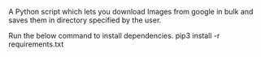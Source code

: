 A Python script which lets you download Images from google in bulk and saves them in directory specified by the user.

Run the below command to install dependencies.
pip3 install -r requirements.txt
